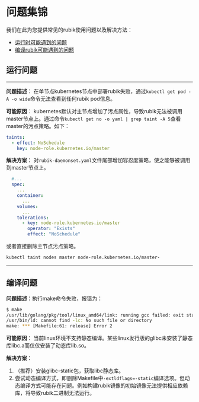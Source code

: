 # 问题集锦
我们在此为您提供常见的rubik使用问题以及解决方法：
- [运行时可能遇到的问题](#运行问题)
- [编译rubik可能遇到的问题](#编译问题)

## 运行问题
---
**问题描述**：
在单节点kubernetes节点中部署rubik失败，通过`kubectl get pod -A -o wide`命令无法查看到任何rubik pod信息。

**可能原因**：
kubernetes默认对主节点增加了污点属性，导致rubik无法被调用master节点上。通过命令`kubectl get no -o yaml | grep taint -A 5`查看master的污点策略。如下：
```yaml
taints:
  - effect: NoSchedule
    key: node-role.kubernetes.io/master
```

**解决方案**：
对`rubik-daemonset.yaml`文件尾部增加容忍度策略，使之能够被调用到master节点上。
```yaml
  #...
  spec:
    ...
    container:
      ...
    volumes:
      ...
    tolerations:
      - key: node-role.kubernetes.io/master
        operator: "Exists"
        effect: "NoSchedule"
```
或者直接删除主节点污点策略。
```bash
kubectl taint nodes master node-role.kubernetes.io/master-
```

---

## 编译问题

**问题描述**：执行make命令失败，报错为：
```bash
$ make
/usr/lib/golang/pkg/tool/linux_amd64/link: running gcc failed: exit status 1
/usr/bin/ld: cannot find -lc: No such file or directory
make: *** [Makefile:61: release] Error 2
```
**可能原因**：
当前linux环境不支持静态编译。某些linux发行版的glibc未安装了静态库libc.a而仅仅安装了动态库lib.so。

**解决方案**：
1. （推荐）安装glibc-static包，获取libc静态库。
2. 尝试动态编译方式，即删除Makefile中`-extldflags=-static`编译选项。但动态编译方式可能存在问题。例如构建rubik镜像的初始镜像无法提供相应依赖库，将导致rubik二进制无法运行。

